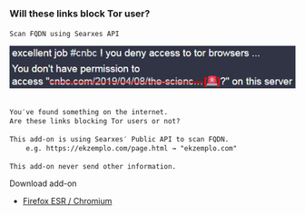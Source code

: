 ### Will these links block Tor user?

`Scan FQDN using Searxes API`

![](../image/isatpreview.jpg)


```

You′ve found something on the internet.
Are these links blocking Tor users or not?
 
This add-on is using Searxes′ Public API to scan FQDN.
	e.g. https://ekzemplo.com/page.html → "ekzemplo.com"

This add-on never send other information.

```
 

Download add-on
- [Firefox ESR / Chromium](https://api.searxes.eu.org/_/addon.php?give&for=isattlink)